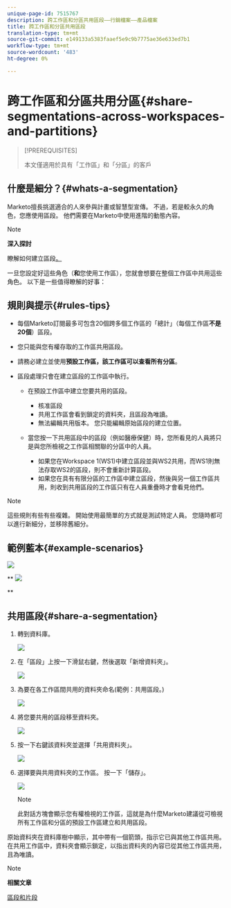 ```yaml
---
unique-page-id: 7515767
description: 跨工作區和分區共用區段——行銷檔案——產品檔案
title: 跨工作區和分區共用區段
translation-type: tm+mt
source-git-commit: e149133a5383faaef5e9c9b7775ae36e633ed7b1
workflow-type: tm+mt
source-wordcount: '483'
ht-degree: 0%

---
```



# 跨工作區和分區共用分區{#share-segmentations-across-workspaces-and-partitions}

>[!PREREQUISITES]
>
>本文僅適用於具有「工作區」和「分區」的客戶

## 什麼是細分？{#whats-a-segmentation}

Marketo擅長挑選適合的人來參與計畫或智慧型宣傳。 不過，若是較永久的角色，您應使用區段。 他們需要在Marketo中使用進階的動態內容。

>[!NOTE]
>
>**深入探討**
>
>瞭解如何建立區段[。](../../../product-docs/personalization/segmentation-and-snippets/segmentation/create-a-segmentation.md)

一旦您設定好這些角色（**和**&#x200B;您使用工作區），您就會想要在整個工作區中共用這些角色。 以下是一些值得瞭解的好事：

## 規則與提示{#rules-tips}

* 每個Marketo訂閱最多可包含20個跨多個工作區的「總計」（每個工作區&#x200B;**不是20個**）區段。
* 您只能與您有權存取的工作區共用區段。
* 請務必建立並使用&#x200B;**預設工作區，該工作區可以查看所有分區**。

* 區段處理只會在建立區段的工作區中執行。

   * 在預設工作區中建立您要共用的區段。

      * 核准區段
      * 共用工作區會看到鎖定的資料夾，且區段為唯讀。
      * 無法編輯共用版本。 您只能編輯原始區段的建立位置。
   * 當您按一下共用區段中的區段（例如醫療保健）時，您所看見的人員將只是與您所檢視之工作區相關聯的分區中的人員。

      * 如果您在Workspace 1(WS1)中建立區段並與WS2共用，而WS1則無法存取WS2的區段，則不會重新計算區段。
      * 如果您在具有有限分區的工作區中建立區段，然後與另一個工作區共用，則收到共用區段的工作區只有在人員重疊時才會看見他們。


>[!NOTE]
>
>這些規則有些有些複雜。 開始使用最簡單的方式就是測試特定人員。 您隨時都可以進行新細分，並移除舊細分。

## 範例藍本{#example-scenarios}

![](assets/image2015-5-27-16-3a26-3a25.png)

** ![](assets/image2015-5-27-16-3a26-3a48.png)

**

## 共用區段{#share-a-segmentation}

1. 轉到資料庫。

   ![](assets/image2017-3-29-8-3a15-3a40.png)

1. 在「區段」上按一下滑鼠右鍵，然後選取「新增資料夾」。

   ![](assets/image2017-3-29-8-3a40-3a31.png)

1. 為要在各工作區間共用的資料夾命名(範例：共用區段。)

   ![](assets/image2017-3-29-8-3a40-3a45.png)

1. 將您要共用的區段移至資料夾。

   ![](assets/image2017-3-29-8-3a41-3a3.png)

1. 按一下右鍵該資料夾並選擇「共用資料夾」。

   ![](assets/image2017-3-29-8-3a41-3a19.png)

1. 選擇要與共用資料夾的工作區。 按一下「儲存」。

   ![](assets/image2015-5-27-11-3a6-3a40.png)

   >[!NOTE]
   >
   >此對話方塊會顯示您有權檢視的工作區，這就是為什麼Marketo建議從可檢視所有工作區和分區的預設工作區建立和共用區段。

原始資料夾在資料庫樹中顯示，其中帶有一個箭頭，指示它已與其他工作區共用。 在共用工作區中，資料夾會顯示鎖定，以指出資料夾的內容已從其他工作區共用，且為唯讀。

>[!NOTE]
>
>**相關文章**
>
>[區段和片段](http://docs.marketo.com/display/docs/segmentation+and+snippets)

